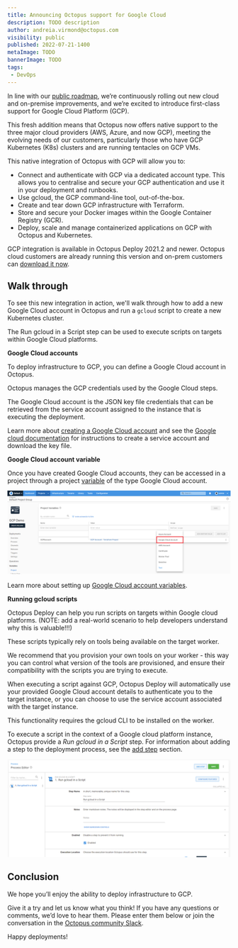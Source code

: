 ```yaml
---
title: Announcing Octopus support for Google Cloud
description: TODO description
author: andreia.virmond@octopus.com
visibility: public
published: 2022-07-21-1400
metaImage: TODO
bannerImage: TODO
tags:
 - DevOps
---
```


In line with our [public roadmap](https://octopus.com/company/roadmap), we’re continuously rolling out new cloud and on-premise improvements, and we’re excited to introduce first-class support for Google Cloud Platform (GCP).

This fresh addition means that Octopus now offers native support to the three major cloud providers (AWS, Azure, and now GCP), meeting the evolving needs of our customers, particularly those who have GCP Kubernetes (K8s) clusters and are running tentacles on GCP VMs. 

This native integration of Octopus with GCP will allow you to:
* Connect and authenticate with GCP via a dedicated account type. This allows you to centralise and secure your GCP authentication and use it in your deployment and runbooks.
* Use gcloud, the GCP command-line tool, out-of-the-box.
* Create and tear down GCP infrastructure with Terraform.
* Store and secure your Docker images within the Google Container Registry (GCR).
* Deploy, scale and manage containerized applications on GCP with Octopus and Kubernetes.

GCP integration is available in Octopus Deploy 2021.2 and newer. Octopus cloud customers are already running this version and on-prem customers can [download it now](https://octopus.com/downloads).


## **Walk through**

To see this new integration in action, we'll walk through how to add a new Google Cloud account in Octopus and run a `gcloud` script to create a new Kubernetes cluster.

The Run gcloud in a Script step can be used to execute scripts on targets within Google Cloud platforms.


**Google Cloud accounts**

To deploy infrastructure to GCP, you can define a Google Cloud account in Octopus.

Octopus manages the GCP credentials used by the Google Cloud steps.

The Google Cloud account is the JSON key file credentials that can be retrieved from the service account assigned to the instance that is executing the deployment.

Learn more about [creating a Google Cloud account](https://octopus.com/docs/infrastructure/accounts/google-cloud) and see the [Google cloud documentation](https://cloud.google.com/iam/docs/creating-managing-service-account-keys) for instructions to create a service account and download the key file.


**Google Cloud account variable**

Once you have created Google Cloud accounts, they can be accessed in a project through a project [variable](https://octopus.com/docs/projects/variables) of the type Google Cloud account. 

![Octopus Google Cloud account](google-cloud-account-variable.png "width=500")

Learn more about setting up [Google Cloud account variables](https://octopus.com/docs/projects/variables/google-cloud-account-variables).

**Running gcloud scripts**

Octopus Deploy can help you run scripts on targets within Google cloud platforms. (NOTE: add a real-world scenario to help developers understand why this is valuable!!!)

These scripts typically rely on tools being available on the target worker.

We recommend that you provision your own tools on your worker - this way you can control what version of the tools are provisioned, and ensure their compatibility with the scripts you are trying to execute.

When executing a script against GCP, Octopus Deploy will automatically use your provided Google Cloud account details to authenticate you to the target instance, or you can choose to use the service account associated with the target instance.

This functionality requires the gcloud CLI to be installed on the worker.

To execute a script in the context of a Google cloud platform instance, Octopus provide a *Run gcloud in a Script* step. For information about adding a step to the deployment process, see the [add step](https://octopus.com/docs/projects/steps) section.

![Google Cloud script step](google-cloud-script-step-body.png "width=500")

## **Conclusion**

We hope you’ll enjoy the ability to deploy infrastructure to GCP. 

Give it a try and let us know what you think! If you have any questions or comments, we’d love to hear them. Please enter them below or join the conversation in the [Octopus community Slack](https://octopususergroup.slack.com/join/shared_invite/zt-eowov3at-4OTwkT75Uqq7WuzvBskuFg#/).

Happy deployments!

